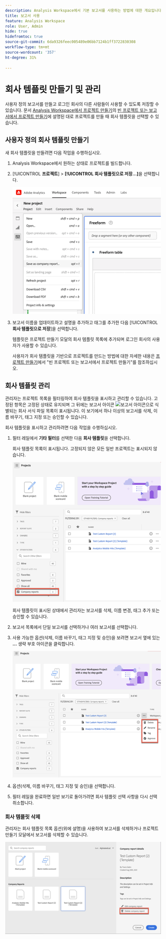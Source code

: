 ```yaml
---
description: Analysis Workspace에서 기본 보고서를 사용하는 방법에 대한 개요입니다.
title: 보고서 사용
feature: Analysis Workspace
role: User, Admin
hide: true
hidefromtoc: true
source-git-commit: 6da9326feec005489e06bb7124b1ff3722830308
workflow-type: tm+mt
source-wordcount: '357'
ht-degree: 31%

---
```


# 회사 템플릿 만들기 및 관리

사용자 정의 보고서를 만들고 로그인 회사의 다른 사람들이 사용할 수 있도록 저장할 수 있습니다. 문서 [Analysis Workspace에서 프로젝트 만들기](/help/analyze/analysis-workspace/build-workspace-project/create-projects.md)의 [빈 프로젝트 또는 보고서에서 프로젝트 만들기](/help/analyze/analysis-workspace/build-workspace-project/create-projects.md#create-a-project-from-a-blank-project-or-a-report)에 설명된 대로 프로젝트를 만들 때 회사 템플릿을 선택할 수 있습니다.

## 사용자 정의 회사 템플릿 만들기

새 회사 템플릿을 만들려면 다음 작업을 수행하십시오.

1. Analysis Workspace에서 원하는 상태로 프로젝트를 빌드합니다.
1. [!UICONTROL **프로젝트**] > **[!UICONTROL 회사 템플릿으로 저장...]**&#x200B;을 선택합니다.

   ![회사 보고서](assets/company-report.png)

1. 보고서 이름을 업데이트하고 설명을 추가하고 태그를 추가한 다음 [!UICONTROL **회사 템플릿으로 저장**]&#x200B;을 선택합니다.

   템플릿은 프로젝트 만들기 모달의 회사 템플릿 목록에 추가되며 로그인 회사의 사용자가 사용할 수 있습니다.

   사용자가 회사 템플릿을 기반으로 프로젝트를 만드는 방법에 대한 자세한 내용은 [프로젝트 만들기](/help/analyze/analysis-workspace/build-workspace-project/create-projects.md)에서 &quot;빈 프로젝트 또는 보고서에서 프로젝트 만들기&quot;를 참조하십시오.

## 회사 템플릿 관리

관리자는 프로젝트 목록을 필터링하여 회사 템플릿을 표시하고 관리할 수 있습니다. 고정된 항목은 고정된 상태로 유지되며 그 뒤에는 보고서 아이콘 ![보고서 아이콘](https://spectrum.adobe.com/static/icons/workflow_18/Smock_FileTemplate_18_N.svg)으로 식별되는 회사 서식 파일 목록이 표시됩니다. 이 보기에서 하나 이상의 보고서를 삭제, 이름 바꾸기, 태그 지정 또는 승인할 수 있습니다.

회사 템플릿을 표시하고 관리하려면 다음 작업을 수행하십시오.

1. 필터 레일에서 **기타 필터**&#x200B;를 선택한 다음 **회사 템플릿**&#x200B;을 선택합니다.

   회사 템플릿 목록이 표시됩니다. 고정되지 않은 모든 일반 프로젝트는 표시되지 않습니다.

   ![회사 보고서 필터 표시](assets/company-reports-filter.png)

   회사 템플릿이 표시된 상태에서 관리자는 보고서를 삭제, 이름 변경, 태그 추가 또는 승인할 수 있습니다.

1. 보고서 목록에서 단일 보고서를 선택하거나 여러 보고서를 선택합니다.

1. 사용 가능한 옵션(삭제, 이름 바꾸기, 태그 지정 및 승인)을 보려면 보고서 옆에 있는 **...** 생략 부호 아이콘을 클릭합니다.

   ![회사 보고서 액션](assets/company-reports-actions.png)

1. 옵션(삭제, 이름 바꾸기, 태그 지정 및 승인)을 선택합니다.

1. 필터 레일을 완료하면 일반 보기로 돌아가려면 회사 템플릿 선택 사항을 다시 선택 취소합니다.

### 회사 템플릿 삭제

관리자는 회사 템플릿 목록 옵션(위에 설명)을 사용하여 보고서를 삭제하거나 프로젝트 만들기 모달에서 보고서를 삭제할 수 있습니다.

![기타 필터](assets/delete-fr-create-project-modal.png)